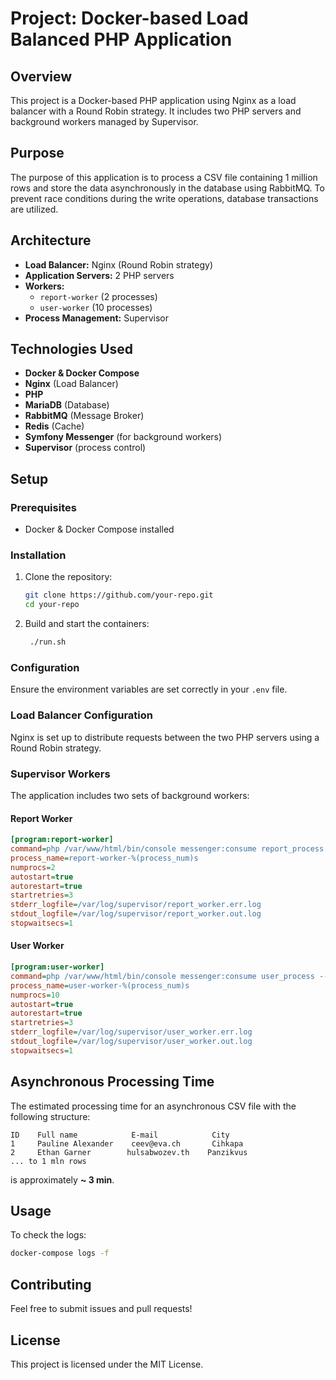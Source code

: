 # Project: Docker-based Load Balanced PHP Application

## Overview

This project is a Docker-based PHP application using Nginx as a load balancer with a Round Robin strategy. It includes two PHP servers and background workers managed by Supervisor.

## Purpose

The purpose of this application is to process a CSV file containing 1 million rows and store the data asynchronously in the database using RabbitMQ. To prevent race conditions during the write operations, database transactions are utilized.

## Architecture

- **Load Balancer:** Nginx (Round Robin strategy)
- **Application Servers:** 2 PHP servers
- **Workers:**
    - `report-worker` (2 processes)
    - `user-worker` (10 processes)
- **Process Management:** Supervisor

## Technologies Used

- **Docker & Docker Compose**
- **Nginx** (Load Balancer)
- **PHP**
- **MariaDB** (Database)
- **RabbitMQ** (Message Broker)
- **Redis** (Cache)
- **Symfony Messenger** (for background workers)
- **Supervisor** (process control)

## Setup

### Prerequisites

- Docker & Docker Compose installed

### Installation

1. Clone the repository:
   ```bash
   git clone https://github.com/your-repo.git
   cd your-repo
   ```
2. Build and start the containers:
   ```bash
    ./run.sh 
   ```

### Configuration

Ensure the environment variables are set correctly in your `.env` file.

### Load Balancer Configuration

Nginx is set up to distribute requests between the two PHP servers using a Round Robin strategy.

### Supervisor Workers

The application includes two sets of background workers:

#### Report Worker

```ini
[program:report-worker]
command=php /var/www/html/bin/console messenger:consume report_process --memory-limit=256M --limit=100 --time-limit=3600 --sleep=0.1
process_name=report-worker-%(process_num)s
numprocs=2
autostart=true
autorestart=true
startretries=3
stderr_logfile=/var/log/supervisor/report_worker.err.log
stdout_logfile=/var/log/supervisor/report_worker.out.log
stopwaitsecs=1
```

#### User Worker

```ini
[program:user-worker]
command=php /var/www/html/bin/console messenger:consume user_process --memory-limit=256M --limit=100 --time-limit=3600 --sleep=0.1
process_name=user-worker-%(process_num)s
numprocs=10
autostart=true
autorestart=true
startretries=3
stderr_logfile=/var/log/supervisor/user_worker.err.log
stdout_logfile=/var/log/supervisor/user_worker.out.log
stopwaitsecs=1
```

## Asynchronous Processing Time

The estimated processing time for an asynchronous CSV file with the following structure:

```
ID    Full name            E-mail            City
1     Pauline Alexander    ceev@eva.ch       Cihkapa
2     Ethan Garner        hulsabwozev.th    Panzikvus
... to 1 mln rows
```

is approximately **~ 3 min**.

## Usage

To check the logs:

```bash
docker-compose logs -f
```


## Contributing

Feel free to submit issues and pull requests!

## License

This project is licensed under the MIT License.

